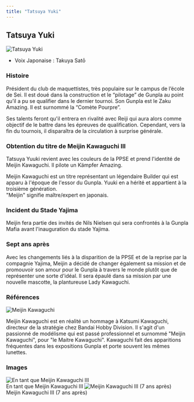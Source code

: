 ```yaml
---
title: "Tatsuya Yuki"
---
```


Tatsuya Yuki
------------


![Tatsuya Yuki](/images/stories/saga/gundambf/persos/tatsuya.png)


* Voix Japonaise : Takuya Satō


### Histoire


Président du club de maquettistes, très populaire sur le campus de l’école de Sei. Il est doué dans la construction et le “pilotage” de Gunpla au point qu’il a pu se qualifier dans le dernier tournoi. Son Gunpla est le Zaku Amazing. Il est surnommé la “Comète Pourpre”.


Ses talents feront qu'il entrera en rivalité avec Reiji qui aura alors comme objectif de le battre dans les épreuves de qualification. Cependant, vers la fin du tournois, il disparaîtra de la circulation à surprise générale. 


### Obtention du titre de Meijin Kawaguchi III


Tatsuya Yuuki revient avec les couleurs de la PPSE et prend l'identité de Meijin Kawaguchi. Il pilote un Kämpfer Amazing.


Meijin Kawaguchi est un titre représentant un légendaire Builder qui est apparu à l'époque de l'essor du Gunpla. Yuuki en a hérité et appartient à la troisième génération.   
"Meijin" signifie maître/expert en japonais.


### Incident du Stade Yajima


Meijin fera partie des invités de Nils Nielsen qui sera confrontés à la Gunpla Mafia avant l'inauguration du stade Yajima. 


### Sept ans après


Avec les changements liés à la disparition de la PPSE et de la reprise par la compagnie Yajima, Meijin a décidé de changer également sa mission et de promouvoir son amour pour le Gunpla à travers le monde plutôt que de représenter une sorte d'idéal. Il sera épaulé dans sa mission par une nouvelle mascotte, la plantureuse Lady Kawaguchi.


### Références


![Meijin Kawaguchi](/images/stories/saga/gundambf/persos/katsumi-kawaguchi.jpg)


Meijin Kawaguchi est en réalité un hommage à Katsumi Kawaguchi, directeur de la stratégie chez Bandai Hobby Division. Il s'agit d'un passionné de modélisme qui est passé professionnel et surnommé "Meijin Kawaguchi", pour "le Maitre Kawaguchi". Kawaguchi fait des apparitions fréquentes dans les expositions Gunpla et porte souvent les mêmes lunettes.


### Images


![En tant que Meijin Kawaguchi III](/images/stories/saga/gundambf/persos/meijin.png "En tant que Meijin Kawaguchi III")   
En tant que Meijin Kawaguchi III
![Meijin Kawaguchi III (7 ans après)](/images/stories/saga/gundambftry/persos/meijin-kawaguchi.png "Meijin Kawaguchi III (7 ans après)")   
Meijin Kawaguchi III (7 ans après)
